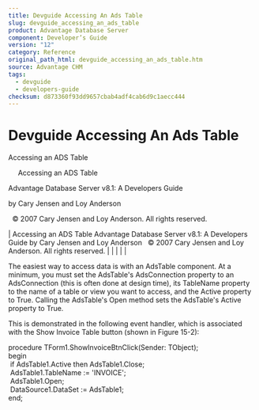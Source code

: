 ```yaml
---
title: Devguide Accessing An Ads Table
slug: devguide_accessing_an_ads_table
product: Advantage Database Server
component: Developer’s Guide
version: "12"
category: Reference
original_path_html: devguide_accessing_an_ads_table.htm
source: Advantage CHM
tags:
  - devguide
  - developers-guide
checksum: d873360f93dd9657cbab4adf4cab6d9c1aecc444
---
```


# Devguide Accessing An Ads Table

Accessing an ADS Table

     Accessing an ADS Table

Advantage Database Server v8.1: A Developers Guide

by Cary Jensen and Loy Anderson

  © 2007 Cary Jensen and Loy Anderson. All rights reserved.

| Accessing an ADS Table  Advantage Database Server v8.1: A Developers Guide  by Cary Jensen and Loy Anderson    © 2007 Cary Jensen and Loy Anderson. All rights reserved. |  |  |  |  |

The easiest way to access data is with an AdsTable component. At a minimum, you must set the AdsTable's AdsConnection property to an AdsConnection (this is often done at design time), its TableName property to the name of a table or view you want to access, and the Active property to True. Calling the AdsTable's Open method sets the AdsTable's Active property to True.

This is demonstrated in the following event handler, which is associated with the Show Invoice Table button (shown in Figure 15-2):

procedure TForm1.ShowInvoiceBtnClick(Sender: TObject);  
begin  
  if AdsTable1.Active then AdsTable1.Close;  
  AdsTable1.TableName := 'INVOICE';  
  AdsTable1.Open;  
  DataSource1.DataSet := AdsTable1;  
end;
